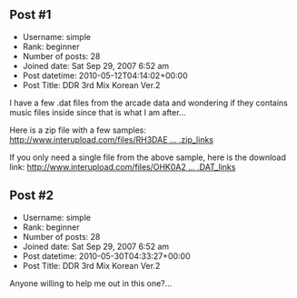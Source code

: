 ## Post #1
- Username: simple
- Rank: beginner
- Number of posts: 28
- Joined date: Sat Sep 29, 2007 6:52 am
- Post datetime: 2010-05-12T04:14:02+00:00
- Post Title: DDR 3rd Mix Korean Ver.2

I have a few .dat files from the arcade data and wondering if they contains music files inside since that is what I am after...

Here is a zip file with a few samples:
[http://www.interupload.com/files/RH3DAE ... .zip_links](http://www.interupload.com/files/RH3DAETS/dat_files.zip_links)

If you only need a single file from the above sample, here is the download link:
[http://www.interupload.com/files/OHK0A2 ... .DAT_links](http://www.interupload.com/files/OHK0A2O8/D0004.DAT_links)
## Post #2
- Username: simple
- Rank: beginner
- Number of posts: 28
- Joined date: Sat Sep 29, 2007 6:52 am
- Post datetime: 2010-05-30T04:33:27+00:00
- Post Title: DDR 3rd Mix Korean Ver.2

Anyone willing to help me out in this one?...
